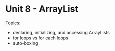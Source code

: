 # Unit 8 - ArrayList

Topics:
- declaring, initializing, and accessing ArrayLists
- for loops vs for each loops
- auto-boxing


